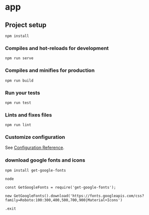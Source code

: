 # app

## Project setup
```
npm install
```

### Compiles and hot-reloads for development
```
npm run serve
```

### Compiles and minifies for production
```
npm run build
```

### Run your tests
```
npm run test
```

### Lints and fixes files
```
npm run lint
```

### Customize configuration
See [Configuration Reference](https://cli.vuejs.org/config/).

### download google fonts and icons

```
npm install get-google-fonts

node

const GetGoogleFonts = require('get-google-fonts');

new GetGoogleFonts().download('https://fonts.googleapis.com/css?family=Roboto:100:300,400,500,700,900|Material+Icons')

.exit
```
